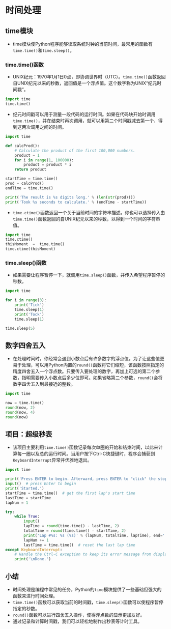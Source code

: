 # 时间处理

## time模块

- time模块使Python程序能够读取系统时钟的当前时间，最常用的函数有`time.time()`和`time.sleep()`。

### time.time()函数

- UNIX纪元：1970年1月1日0点，即协调世界时（UTC）。`time.time()`函数返回自UNIX纪元以来的秒数，返回值是一个浮点值。这个数字称为UNIX“纪元时间戳”。

```python
import time
time.time()
```

- 纪元时间戳可以用于测量一段代码的运行时间。如果在代码块开始时调用`time.time()`，并在结束时再次调用，就可以用第二个时间戳减去第一个，得到这两次调用之间的时间。

```python
import time

def calcProd():
    # Calculate the product of the first 100,000 numbers.
    product = 1
    for i in range(1, 100000):
        product = product * i
    return product

startTime = time.time()
prod = calcProd()
endTime = time.time()

print('The result is %s digits long.' % (len(str(prod))))
print('Took %s seconds to calculate.' % (endTime - startTime))
```

- `time.ctime()`函数返回一个关于当前时间的字符串描述。你也可以选择传入由`time.time()`函数返回的自UNIX纪元以来的秒数，以得到一个时间的字符串值。

```python
import time
time.ctime()
thisMoment  =  time.time()
time.ctime(thisMoment)
```

### time.sleep()函数

- 如果需要让程序暂停一下，就调用`time.sleep()`函数，并传入希望程序暂停的秒数。

```python
import time

for i in range(3):
    print('Tick')
    time.sleep(1)
    print('Tock')
    time.sleep(1)

time.sleep(5)
```

## 数字四舍五入

- 在处理时间时，你经常会遇到小数点后有许多数字的浮点值。为了让这些值更易于处理，可以用Python内置的`round()`函数将它们缩短，该函数按照指定的精度四舍五入一个浮点数。只要传入要处理的数字，再加上可选的第二个参数，指明需要传入小数点后多少位即可。如果省略第二个参数，`round()`会将数字四舍五入到最接近的整数。

```python
import time

now = time.time()
round(now, 2)
round(now, 4)
round(now)
```

## 项目：超级秒表

- 该项目主要利用`time.time()`函数记录每次单圈的开始和结束时间，以此来计算每一圈以及总的运行时间。当用户按下Ctrl-C快捷键时，程序会捕获到`KeyboardInterrupt`异常并优雅地退出。

```python
import time

print('Press ENTER to begin. Afterward, press ENTER to "click" the stopwatch. Press Ctrl-C to quit.')
input()  # press Enter to begin
print('Started.')
startTime = time.time()  # get the first lap's start time
lastTime = startTime
lapNum = 1

try:
    while True:
        input()
        lapTime = round(time.time() - lastTime, 2)
        totalTime = round(time.time() - startTime, 2)
        print('Lap #%s: %s (%s)' % (lapNum, totalTime, lapTime), end='')
        lapNum += 1
        lastTime = time.time()  # reset the last lap time
except KeyboardInterrupt:
    # Handle the Ctrl-C exception to keep its error message from displaying.
    print('\nDone.')
```

## 小结

- 时间处理是编程中常见的任务，Python的`time`模块提供了一些基础但强大的函数来进行时间处理。
- `time.time()`函数可以获取当前的时间戳，`time.sleep()`函数可以使程序暂停指定的秒数。
- `round()`函数可以进行四舍五入操作，使得浮点数的显示更加友好。
- 通过记录和计算时间戳，我们可以轻松地制作出秒表等计时工具。